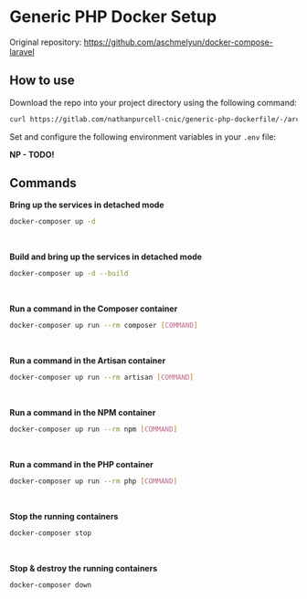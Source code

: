 
# Generic PHP Docker Setup

Original repository: https://github.com/aschmelyun/docker-compose-laravel

## How to use

Download the repo into your project directory using the following command: 

```bash
curl https://gitlab.com/nathanpurcell-cnic/generic-php-dockerfile/-/archive/main/generic-php-dockerfile-main.zip -O --header "PRIVATE-TOKEN: XXX"
```

Set and configure the following environment variables in your `.env` file: 

**NP - TODO!** 



## Commands

**Bring up the services in detached mode**

```bash
docker-composer up -d
```
<br />

**Build and bring up the services in detached mode**

```bash
docker-composer up -d --build
```
<br />

**Run a command in the Composer container**

```bash
docker-composer up run --rm composer [COMMAND]
```
<br />

**Run a command in the Artisan container**

```bash
docker-composer up run --rm artisan [COMMAND]
```
<br />

**Run a command in the NPM container**

```bash
docker-composer up run --rm npm [COMMAND]
```
<br />

**Run a command in the PHP container**

```bash
docker-composer up run --rm php [COMMAND]
```
<br />

**Stop the running containers**

```bash
docker-composer stop
```
<br />

**Stop & destroy the running containers**

```bash
docker-composer down
```
<br />

